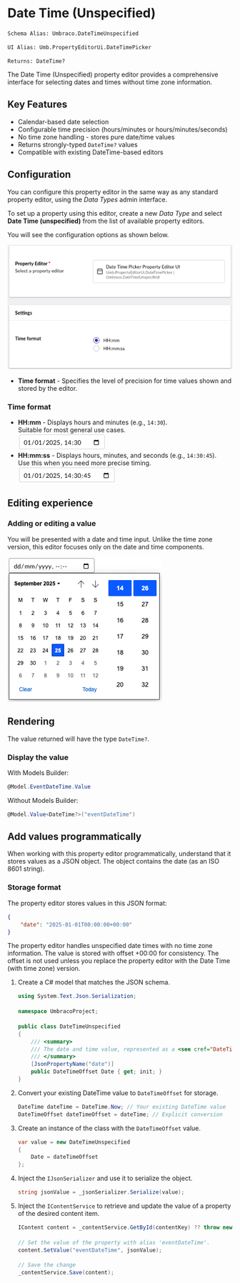 # Date Time (Unspecified)

`Schema Alias: Umbraco.DateTimeUnspecified`

`UI Alias: Umb.PropertyEditorUi.DateTimePicker`

`Returns: DateTime?`

The Date Time (Unspecified) property editor provides a comprehensive interface for selecting dates and times without time zone information.

## Key Features

- Calendar-based date selection
- Configurable time precision (hours/minutes or hours/minutes/seconds)
- No time zone handling - stores pure date/time values
- Returns strongly-typed `DateTime?` values
- Compatible with existing DateTime-based editors

## Configuration
You can configure this property editor in the same way as any standard property editor, using the *Data Types* admin interface.

To set up a property using this editor, create a new *Data Type* and select **Date Time (unspecified)** from the list of available property editors.

You will see the configuration options as shown below.

![Date Time Unspecified property editor configuration](../built-in-umbraco-property-editors/images/date-time-unspecified-property-editor-config.png)

- **Time format** - Specifies the level of precision for time values shown and stored by the editor.

### Time format

- **HH:mm** - Displays hours and minutes (e.g., `14:30`).  
Suitable for most general use cases.  
![Date Time Unspecified property editor showing time format in HH:mm format (hours and minutes only)](../built-in-umbraco-property-editors/images/date-time-time-format-hhmm.png)
- **HH:mm:ss** - Displays hours, minutes, and seconds (e.g., `14:30:45`).  
Use this when you need more precise timing.  
![Date Time Unspecified property editor showing time format in HH:mm:ss format (hours, minutes, and seconds)](../built-in-umbraco-property-editors/images/date-time-time-format-hhmmss.png)

## Editing experience

### Adding or editing a value

You will be presented with a date and time input. Unlike the time zone version, this editor focuses only on the date and time components.

![Date Time Unspecified property editor interface](../built-in-umbraco-property-editors/images/date-time-unspecified-editor.png)

## Rendering

The value returned will have the type `DateTime?`.

### Display the value

With Models Builder:
```csharp
@Model.EventDateTime.Value
```

Without Models Builder:
```csharp
@Model.Value<DateTime?>("eventDateTime")
```

## Add values programmatically

When working with this property editor programmatically, understand that it stores values as a JSON object. The object contains the date (as an ISO 8601 string).

### Storage format

The property editor stores values in this JSON format:
```json
{
    "date": "2025-01-01T00:00:00+00:00"
}
```

The property editor handles unspecified date times with no time zone information. The value is stored with offset +00:00 for consistency. The offset is not used unless you replace the property editor with the Date Time (with time zone) version.

1. Create a C# model that matches the JSON schema.

    ```csharp
    using System.Text.Json.Serialization;

    namespace UmbracoProject;

    public class DateTimeUnspecified
    {
        /// <summary>
        /// The date and time value, represented as a <see cref="DateTimeOffset"/> for storage compatibility.
        /// </summary>
        [JsonPropertyName("date")]
        public DateTimeOffset Date { get; init; }
    }
    ```

2. Convert your existing DateTime value to `DateTimeOffset` for storage.
    ```csharp
    DateTime dateTime = DateTime.Now; // Your existing DateTime value
    DateTimeOffset dateTimeOffset = dateTime; // Explicit conversion
    ```

3. Create an instance of the class with the `DateTimeOffset` value.
    ```csharp
    var value = new DateTimeUnspecified
    {
        Date = dateTimeOffset
    };
    ```

 4. Inject the `IJsonSerializer` and use it to serialize the object.
    ```csharp
    string jsonValue = _jsonSerializer.Serialize(value);
    ```

5. Inject the `IContentService` to retrieve and update the value of a property of the desired content item.
    ```csharp
    IContent content = _contentService.GetById(contentKey) ?? throw new Exception("Content not found");

    // Set the value of the property with alias 'eventDateTime'. 
    content.SetValue("eventDateTime", jsonValue);

    // Save the change
    _contentService.Save(content);
    ```
